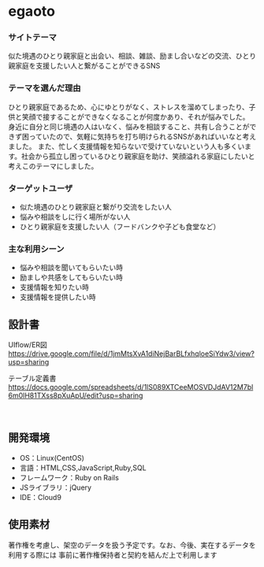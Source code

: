 # egaoto

### サイトテーマ
 似た境遇のひとり親家庭と出会い、相談、雑談、励まし合いなどの交流、ひとり親家庭を支援したい人と繋がることができるSNS
​
### テーマを選んだ理由
ひとり親家庭であるため、心にゆとりがなく、ストレスを溜めてしまったり、子供と笑顔で接することができなくなることが何度かあり、それが悩みでした。
身近に自分と同じ境遇の人はいなく、悩みを相談すること、共有し合うことができず困っていたので、気軽に気持ちを打ち明けられるSNSがあればいいなと考えました。
また、忙しく支援情報を知らないで受けていないという人も多くいます。社会から孤立し困っているひとり親家庭を助け、笑顔溢れる家庭にしたいと考えこのテーマにしました。
​
### ターゲットユーザ
* 似た境遇のひとり親家庭と繋がり交流をしたい人
* 悩みや相談をしに行く場所がない人
* ひとり親家庭を支援したい人（フードバンクや子ども食堂など）
​
### 主な利用シーン
* 悩みや相談を聞いてもらいたい時
* 励ましや共感をしてもらいたい時
* 支援情報を知りたい時
* 支援情報を提供したい時

## 設計書

UIflow/ER図
https://drive.google.com/file/d/1jmMtsXvA1diNejBarBLfxhqloeSiYdw3/view?usp=sharing

テーブル定義書
https://docs.google.com/spreadsheets/d/1lS089XTCeeMOSVDJdAV12M7bl6m0lH81TXss8pXuApU/edit?usp=sharing


​
## 開発環境
- OS：Linux(CentOS)
- 言語：HTML,CSS,JavaScript,Ruby,SQL
- フレームワーク：Ruby on Rails
- JSライブラリ：jQuery
- IDE：Cloud9
​
## 使用素材
著作権を考慮し、架空のデータを扱う予定です。なお、今後、実在するデータを利用する際には
事前に著作権保持者と契約を結んだ上で利用します